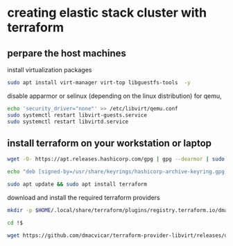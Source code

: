 # creating elastic stack cluster with terraform

## perpare the host machines

install virtualization packages

```bash
sudo apt install virt-manager virt-top libguestfs-tools  -y
````

disable apparmor or selinux (depending on the linux distribution) for qemu, 

```bash
echo 'security_driver="none"' >> /etc/libvirt/qemu.conf
sudo systemctl restart libvirt-guests.service
sudo systemctl restart libvirtd.service
```
## install terraform on your workstation or laptop

```bash
wget -O- https://apt.releases.hashicorp.com/gpg | gpg --dearmor | sudo tee /usr/share/keyrings/hashicorp-archive-keyring.gpg

echo "deb [signed-by=/usr/share/keyrings/hashicorp-archive-keyring.gpg] https://apt.releases.hashicorp.com $(lsb_release -cs) main" | sudo tee /etc/apt/sources.list.d/hashicorp.list

sudo apt update && sudo apt install terraform
```

download and install the required terraform providers

```bash
mkdir -p $HOME/.local/share/terraform/plugins/registry.terraform.io/dmacvicar/libvirt/0.6.3/linux_amd64/

cd !$

wget https://github.com/dmacvicar/terraform-provider-libvirt/releases/download/v0.6.3/terraform-provider-libvirt-0.6.3+git.1604843676.67f4f2aa.Ubuntu_20.04.amd64.tar.gz
```
